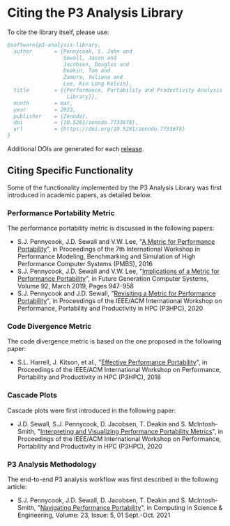 # Citing the P3 Analysis Library

To cite the library itself, please use:

```bibtex
@software{p3-analysis-library,
  author       = {Pennycook, S. John and
                  Sewall, Jason and
                  Jacobsen, Douglas and
                  Deakin, Tom and
                  Zamora, Yuliana and
                  Lee, Kin Long Kelvin},
  title        = {{Performance, Portability and Productivity Analysis 
                   Library}},
  month        = mar,
  year         = 2023,
  publisher    = {Zenodo},
  doi          = {10.5281/zenodo.7733678},
  url          = {https://doi.org/10.5281/zenodo.7733678}
}
```

Additional DOIs are generated for each [release][1].

[1]: https://github.com/intel/p3-analysis-library/releases

## Citing Specific Functionality

Some of the functionality implemented by the P3 Analysis Library
was first introduced in academic papers, as detailed below.

### Performance Portability Metric

The performance portability metric is discussed in the following papers:

- S.J. Pennycook, J.D. Sewall and V.W. Lee, "[A Metric for Performance Portability](https://arxiv.org/abs/1611.07409)", in Proceedings of the 7th International Workshop in Performance Modeling, Benchmarking and Simulation of High Performance Computer Systems (PMBS), 2016
- S.J. Pennycook, J.D. Sewall and V.W. Lee, "[Implications of a Metric for Performance Portability](https://doi.org/10.1016/j.future.2017.08.007)", in Future Generation Computer Systems, Volume 92, March 2019, Pages 947-958
- S.J. Pennycook and J.D. Sewall, "[Revisiting a Metric for Performance Portability](https://doi.org/10.1109/P3HPC54578.2021.00004)", in Proceedings of the IEEE/ACM International Workshop on Performance, Portability and Productivity in HPC (P3HPC), 2020

### Code Divergence Metric

The code divergence metric is based on the one proposed in the following paper:

- S.L. Harrell, J. Kitson, et al., "[Effective Performance Portability](https://doi.org/10.1109/P3HPC.2018.00006)", in Proceedings of the IEEE/ACM International Workshop on Performance, Portability and Productivity in HPC (P3HPC), 2018

### Cascade Plots

Cascade plots were first introduced in the following paper:

- J.D. Sewall, S.J. Pennycook, D. Jacobsen, T. Deakin and S. McIntosh-Smith, "[Interpreting and Visualizing Performance Portability Metrics](https://doi.org/10.1109/P3HPC51967.2020.00007)", in Proceedings of the IEEE/ACM International Workshop on Performance, Portability and Productivity in HPC (P3HPC), 2020

### P3 Analysis Methodology

The end-to-end P3 analysis workflow was first described in the following
article:

- S.J. Pennycook, J.D. Sewall, D. Jacobsen, T. Deakin and S. McIntosh-Smith, "[Navigating Performance Portability](https://doi.org/10.1109/MCSE.2021.3097276)", in Computing in Science & Engineering, Volume: 23, Issue: 5, 01 Sept.-Oct. 2021
